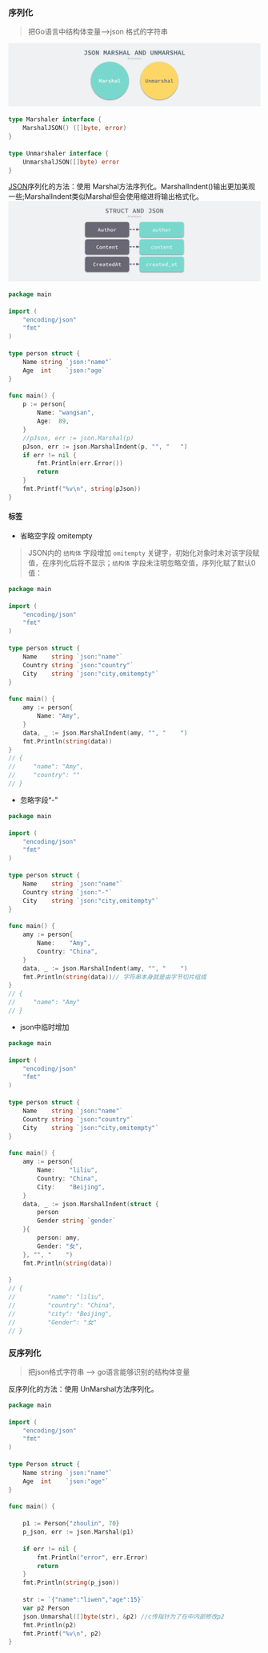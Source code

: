 ### 序列化
>把Go语言中结构体变量-->json 格式的字符串 

![](assets/json-marshal-and-unmarshal.png)
```GO
type Marshaler interface {
	MarshalJSON() ([]byte, error)
}

type Unmarshaler interface {
	UnmarshalJSON([]byte) error
}
```
[JSON](https://draveness.me/golang/docs/part4-advanced/ch09-stdlib/golang-json/)序列化的方法：使用 Marshal方法序列化。MarshalIndent()输出更加美观一些;MarshalIndent类似Marshal但会使用缩进将输出格式化。
![](assets/Struct-and-json.png)

```go
package main

import (
    "encoding/json"
    "fmt"
)

type person struct {
    Name string `json:"name"`
    Age  int    `json:"age`
}

func main() {
    p := person{
        Name: "wangsan",
        Age:  89,
    }
    //pJson, err := json.Marshal(p)
    pJson, err := json.MarshalIndent(p, "", "	")
    if err != nil {
        fmt.Println(err.Error())
        return
    }
    fmt.Printf("%v\n", string(pJson))
}
```
#### 标签
+ 省略空字段 omitempty
>JSON内的 `结构体` 字段增加 `omitempty` 关键字，初始化对象时未对该字段赋值，在序列化后将不显示；`结构体` 字段未注明忽略空值，序列化赋了默认0值：
```go
package main

import (
	"encoding/json"
	"fmt"
)

type person struct {
	Name    string `json:"name"`
	Country string `json:"country"`
	City    string `json:"city,omitempty"`
}

func main() {
	amy := person{
		Name: "Amy",
	}
	data, _ := json.MarshalIndent(amy, "", "    ")
	fmt.Println(string(data))
}
// {
//     "name": "Amy",
//     "country": ""
// }
```
+ 忽略字段“-”
```go
package main

import (
	"encoding/json"
	"fmt"
)

type person struct {
	Name    string `json:"name"`
	Country string `json:"-"`
	City    string `json:"city,omitempty"`
}

func main() {
	amy := person{
		Name:    "Amy",
		Country: "China",
	}
	data, _ := json.MarshalIndent(amy, "", "    ")
	fmt.Println(string(data))// 字符串本身就是由字节切片组成
}
// {
//     "name": "Amy"
// }
```
+ json中临时增加
```go
package main

import (
	"encoding/json"
	"fmt"
)

type person struct {
	Name    string `json:"name"`
	Country string `json:"country"`
	City    string `json:"city,omitempty"`
}

func main() {
	amy := person{
		Name:    "liliu",
		Country: "China",
		City:    "Beijing",
	}
	data, _ := json.MarshalIndent(struct {
		person
		Gender string `gender`
	}{
		person: amy,
		Gender: "女",
	}, "", "	")
	fmt.Println(string(data))

}
// {
//         "name": "liliu",
//         "country": "China",
//         "city": "Beijing",
//         "Gender": "女"
// }
```
### 反序列化
> 把json格式字符串 --> go语言能够识别的结构体变量

反序列化的方法：使用 UnMarshal方法序列化。
```go
package main

import (
    "encoding/json"
    "fmt"
)

type Person struct {
    Name string `json:"name"`
    Age  int    `json:"age"`
}

func main() {

    p1 := Person{"zhoulin", 70}
    p_json, err := json.Marshal(p1)

    if err != nil {
        fmt.Println("error", err.Error)
        return
    }
    fmt.Println(string(p_json))

    str := `{"name":"liwen","age":15}`
    var p2 Person
    json.Unmarshal([]byte(str), &p2) //c传指针为了在中内部修改p2
    fmt.Println(p2)
    fmt.Printf("%v\n", p2)
}
```